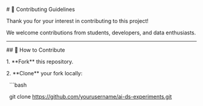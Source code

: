 \# 🤝 Contributing Guidelines



Thank you for your interest in contributing to this project!  

We welcome contributions from students, developers, and data enthusiasts.



---



\## 🧠 How to Contribute



1\. \*\*Fork\*\* this repository.

2\. \*\*Clone\*\* your fork locally:

&nbsp;  ```bash

&nbsp;  git clone https://github.com/yourusername/ai-ds-experiments.git



